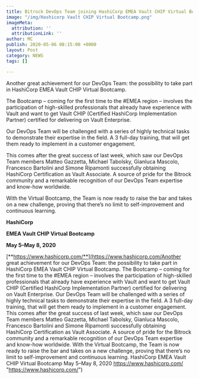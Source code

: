 ```yaml
---
title: Bitrock DevOps Team joining HashiCorp EMEA Vault CHIP Virtual Bootcamp
image: "/img/Hashicorp Vault CHIP Virtual Bootcamp.png"
imageMeta:
  attribution: ''
  attributionLink: ''
author: MC
publish: 2020-05-06 08:15:00 +0000
layout: Post
category: NEWS
tags: []

---
```

Another great achievement for our DevOps Team: the possibility to take part in HashiCorp EMEA Vault CHIP Virtual Bootcamp.

The Bootcamp – coming for the first time to the #EMEA region – involves the participation of high-skilled professionals that already have experience with Vault and want to get Vault CHIP (Certified HashiCorp Implementation Partner) certified for delivering on Vault Enterprise.

Our DevOps Team will be challenged with a series of highly technical tasks to demonstrate their expertise in the field. A 3 full-day training, that will get them ready to implement in a customer engagement.

This comes after the great success of last week, which saw our DevOps Team members Matteo Gazzetta, Michael Tabolsky, Gianluca Mascolo, Francesco Bartolini and Simone Ripamonti successfully obtaining HashiCorp Certification as Vault Associate. A source of pride for the Bitrock community and a remarkable recognition of our DevOps Team expertise and know-how worldwide.

With the Virtual Bootcamp, the Team is now ready to raise the bar and takes on a new challenge, proving that there’s no limit to self-improvement and continuous learning.

**HashiCorp**

**EMEA Vault CHIP Virtual Bootcamp**

**May 5–May 8, 2020**

[**https://www.hashicorp.com/**](https://www.hashicorp.com/Another great achievement for our DevOps Team: the possibility to take part in HashiCorp EMEA Vault CHIP Virtual Bootcamp.   The Bootcamp – coming for the first time to the #EMEA region – involves the participation of high-skilled professionals that already have experience with Vault and want to get Vault CHIP (Certified HashiCorp Implementation Partner) certified for delivering on Vault Enterprise.   Our DevOps Team will be challenged with a series of highly technical tasks to demonstrate their expertise in the field. A 3 full-day training, that will get them ready to implement in a customer engagement.  This comes after the great success of last week, which saw our DevOps Team members Matteo Gazzetta, Michael Tabolsky, Gianluca Mascolo, Francesco Bartolini and Simone Ripamonti successfully obtaining HashiCorp Certification as Vault Associate. A source of pride for the Bitrock community and a remarkable recognition of our DevOps Team expertise and know-how worldwide.  With the Virtual Bootcamp, the Team is now ready to raise the bar and takes on a new challenge, proving that there’s no limit to self-improvement and continuous learning.    HashiCorp EMEA Vault CHIP Virtual Bootcamp May 5–May 8, 2020 https://www.hashicorp.com/ "https://www.hashicorp.com/")